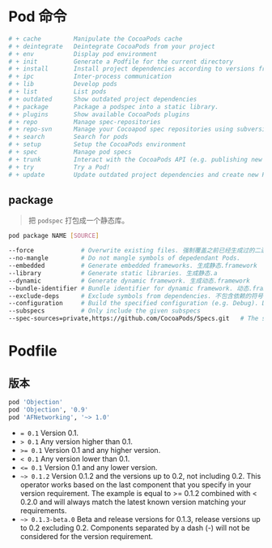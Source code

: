 # Pod 命令

```sh
# + cache         Manipulate the CocoaPods cache
# + deintegrate   Deintegrate CocoaPods from your project
# + env           Display pod environment
# + init          Generate a Podfile for the current directory
# + install       Install project dependencies according to versions from a Podfile.lock
# + ipc           Inter-process communication
# + lib           Develop pods
# + list          List pods
# + outdated      Show outdated project dependencies
# + package       Package a podspec into a static library.
# + plugins       Show available CocoaPods plugins
# + repo          Manage spec-repositories
# + repo-svn      Manage your Cocoapod spec repositories using subversion -v3.0.0_
# + search        Search for pods
# + setup         Setup the CocoaPods environment
# + spec          Manage pod specs
# + trunk         Interact with the CocoaPods API (e.g. publishing new specs)
# + try           Try a Pod!
# + update        Update outdated project dependencies and create new Podfile.lock
```

## package

> 把 `podspec` 打包成一个静态库。

```sh
pod package NAME [SOURCE]

--force             # Overwrite existing files. 强制覆盖之前已经生成过的二进制库
--no-mangle         # Do not mangle symbols of depedendant Pods.
--embedded          # Generate embedded frameworks. 生成静态.framework
--library           # Generate static libraries. 生成静态.a
--dynamic           # Generate dynamic framework. 生成动态.framework
--bundle-identifier # Bundle identifier for dynamic framework. 动态.framework是需要签名的，所以只有生成动态库的时候需要这个BundleId
--exclude-deps      # Exclude symbols from dependencies. 不包含依赖的符号表，生成动态库的时候不能包含这个命令，静态库一定需要包含依赖的符号表。
--configuration     # Build the specified configuration (e.g. Debug). Defaults to Release. 生成的库是 Debug 还是 Release。
--subspecs          # Only include the given subspecs
--spec-sources=private,https://github.com/CocoaPods/Specs.git   # The sources to pull dependant pods from (defaults to https://github.com/CocoaPods/Specs.git)
```

# Podfile

## 版本

```ruby
pod 'Objection'
pod 'Objection', '0.9'
pod 'AFNetworking', '~> 1.0'
```

* `= 0.1` Version 0.1.
* `> 0.1` Any version higher than 0.1.
* `>= 0.1` Version 0.1 and any higher version.
* `< 0.1` Any version lower than 0.1.
* `<= 0.1` Version 0.1 and any lower version.
* `~> 0.1.2` Version 0.1.2 and the versions up to 0.2, not including 0.2. This operator works based on the last component that you specify in your version requirement. The example is equal to >= 0.1.2 combined with < 0.2.0 and will always match the latest known version matching your requirements.
* `~> 0.1.3-beta.0` Beta and release versions for 0.1.3, release versions up to 0.2 excluding 0.2. Components separated by a dash (-) will not be considered for the version requirement.







































